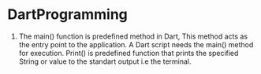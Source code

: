 # DartProgramming
1.  The main() function is predefined method in Dart, This method acts as the entry point to the application. A Dart script needs the main() method for execution. Print() is predefined function that prints the specified String or value to the standart output i.e the terminal.
